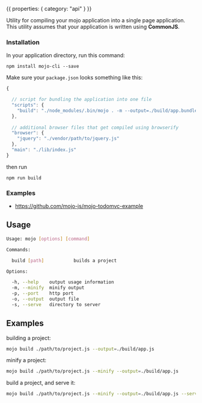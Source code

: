 {{
  properties: {
    category: "api"
  }
}}


Utility for compiling your mojo application into a single page application. This utility assumes that your application
is written using **CommonJS**. 

### Installation

In your application directory, run this command:

```
npm install mojo-cli --save
```

Make sure your `package.json` looks something like this:

```javascript
{

  // script for bundling the application into one file
  "scripts": {
    "build": "./node_modules/.bin/mojo . -m --output=./build/app.bundle.js"
  },
  
  // additional browser files that get compiled using browserify
  "browser": {
    "jquery": "./vendor/path/to/jquery.js"
  },
  "main": "./lib/index.js"
}
```

then run

```
npm run build
```

### Examples

- https://github.com/mojo-js/mojo-todomvc-example

## Usage

```bash
Usage: mojo [options] [command]

Commands:

  build [path]           builds a project

Options:

  -h, --help    output usage information
  -m, --minify  minify output
  -p, --port    http port
  -o, --output  output file
  -s, --serve   directory to server
```

## Examples

building a project:

```bash
mojo build ./path/to/project.js --output=./build/app.js
```

minify a project:

```bash
mojo build ./path/to/project.js --minify --output=./build/app.js
```

build a project, and serve it:

```bash
mojo build ./path/to/project.js --minify --output=./build/app.js --server=./build --port=8085
```

